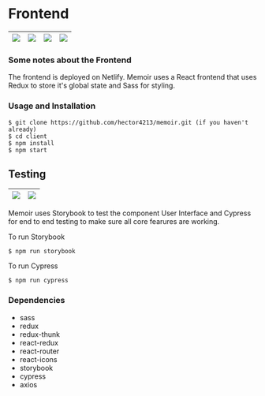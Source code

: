 # Frontend

|![](https://img.icons8.com/color/344/javascript.png)|![](https://cdn.iconscout.com/icon/free/png-256/react-3-1175109.png)|![](https://d2eip9sf3oo6c2.cloudfront.net/tags/images/000/000/386/square_256/redux.png)|![](https://sass-lang.com/assets/img/styleguide/seal-color-aef0354c.png)|
|--|--|--|--|

### Some notes about the Frontend
The frontend is deployed on Netlify. Memoir uses a React frontend that uses Redux to store it's global state and Sass for styling.

### Usage and Installation

```
$ git clone https://github.com/hector4213/memoir.git (if you haven't already)
$ cd client
$ npm install
$ npm start
```

## Testing
|![](https://pbs.twimg.com/profile_images/1100804485616566273/sOct-Txm_400x400.png)|![](https://images.opencollective.com/cypressio/b6f8a1e/logo/256.png)|
|--|--|

Memoir uses Storybook to test the component User Interface and Cypress for end to end testing to make sure all core fearures are working.

To run Storybook
```
$ npm run storybook
```

To run Cypress
```
$ npm run cypress
```

### Dependencies
- sass
- redux
- redux-thunk
- react-redux
- react-router
- react-icons
- storybook
- cypress
- axios
